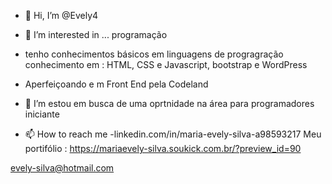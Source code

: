 - 👋 Hi, I’m @Evely4
- 👀 I’m interested in ... programação 
- tenho conhecimentos básicos em linguagens de progragração 
conhecimento em : HTML, CSS  e Javascript, bootstrap e WordPress
- Aperfeiçoando e m Front End pela Codeland

- 💞️ I’m  estou em busca de uma oprtnidade na  área para programadores iniciante
- 📫 How to reach me 
-linkedin.com/in/maria-evely-silva-a98593217
Meu portifólio : https://mariaevely-silva.soukick.com.br/?preview_id=90

evely-silva@hotmail.com



<!---
Evely4/Evely4 is a ✨ special ✨ repository because its `README.md` (this file) appears on your GitHub profile.
You can click the Preview link to take a look at your changes.
--->

